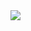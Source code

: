 <div>
  <img src=https://github-readme-stats.vercel.app/api/top-langs/?username=memasdel&layout=compact />
</div>
